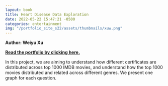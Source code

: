 ```yaml
---
layout: book
title: Heart Disease Data Exploration
date: 2022-05-22 15:47:21 -0500
categories: entertainment
img: "/portfolio_site_s22/assets/thumbnails/xuw.png"
---
```


<b>Author: Weiyu Xu</b>

<b><a href="https://data-viz.it.wisc.edu/content/25821810-d41c-4e96-9c3c-acc51e4f4287">Read the portfolio by clicking here.</a></b>

In this project, we are aiming to understand how different certificates are
distributed  across top 1000 IMDB movies, and understand how the top 1000 movies
distributed and  related across different genres. We present
one graph for each question.


[jekyll-docs]: https://jekyllrb.com/docs/home
[jekyll-gh]:   https://github.com/jekyll/jekyll
[jekyll-talk]: https://talk.jekyllrb.com/
